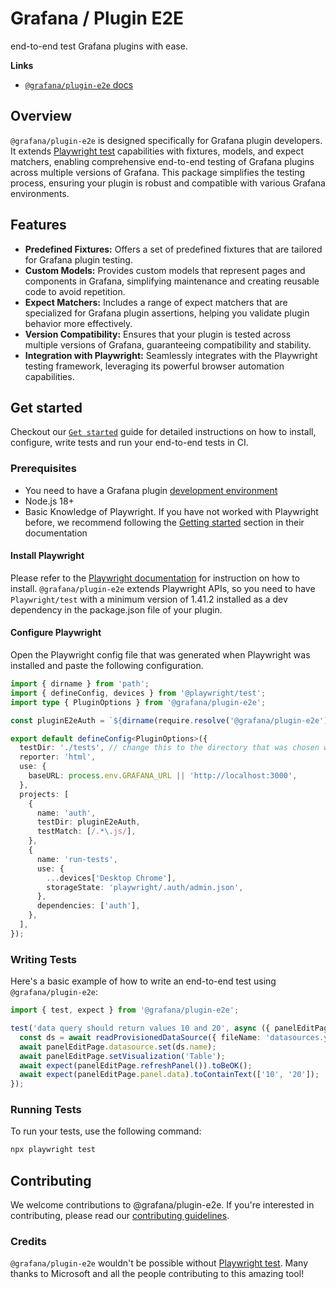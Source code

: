 # Grafana / Plugin E2E

end-to-end test Grafana plugins with ease.

**Links**

- [`@grafana/plugin-e2e` docs](https://grafana.com/developers/plugin-tools/e2e-test-a-plugin)

## Overview

`@grafana/plugin-e2e` is designed specifically for Grafana plugin developers. It extends [Playwright test](https://github.com/microsoft/playwright/) capabilities with fixtures, models, and expect matchers, enabling comprehensive end-to-end testing of Grafana plugins across multiple versions of Grafana. This package simplifies the testing process, ensuring your plugin is robust and compatible with various Grafana environments.

## Features

- **Predefined Fixtures:** Offers a set of predefined fixtures that are tailored for Grafana plugin testing.
- **Custom Models:** Provides custom models that represent pages and components in Grafana, simplifying maintenance and creating reusable code to avoid repetition.
- **Expect Matchers:** Includes a range of expect matchers that are specialized for Grafana plugin assertions, helping you validate plugin behavior more effectively.
- **Version Compatibility:** Ensures that your plugin is tested across multiple versions of Grafana, guaranteeing compatibility and stability.
- **Integration with Playwright:** Seamlessly integrates with the Playwright testing framework, leveraging its powerful browser automation capabilities.

## Get started

Checkout our [`Get started`](https://grafana.com/developers/plugin-tools/e2e-test-a-plugin/get-started) guide for detailed instructions on how to install, configure, write tests and run your end-to-end tests in CI.

### Prerequisites

- You need to have a Grafana plugin [development environment](https://grafana.com/developers/plugin-tools/get-started/set-up-development-environment)
- Node.js 18+
- Basic Knowledge of Playwright. If you have not worked with Playwright before, we recommend following the [Getting started](https://playwright.dev/docs/intro) section in their documentation

#### Install Playwright

Please refer to the [Playwright documentation](https://playwright.dev/docs/intro#installing-playwright) for instruction on how to install. `@grafana/plugin-e2e` extends Playwright APIs, so you need to have `Playwright/test` with a minimum version of 1.41.2 installed as a dev dependency in the package.json file of your plugin.

#### Configure Playwright

Open the Playwright config file that was generated when Playwright was installed and paste the following configuration.

```ts
import { dirname } from 'path';
import { defineConfig, devices } from '@playwright/test';
import type { PluginOptions } from '@grafana/plugin-e2e';

const pluginE2eAuth = `${dirname(require.resolve('@grafana/plugin-e2e'))}/auth`;

export default defineConfig<PluginOptions>({
  testDir: './tests', // change this to the directory that was chosen when installing Playwright
  reporter: 'html',
  use: {
    baseURL: process.env.GRAFANA_URL || 'http://localhost:3000',
  },
  projects: [
    {
      name: 'auth',
      testDir: pluginE2eAuth,
      testMatch: [/.*\.js/],
    },
    {
      name: 'run-tests',
      use: {
        ...devices['Desktop Chrome'],
        storageState: 'playwright/.auth/admin.json',
      },
      dependencies: ['auth'],
    },
  ],
});
```

### Writing Tests

Here's a basic example of how to write an end-to-end test using `@grafana/plugin-e2e`:

```ts
import { test, expect } from '@grafana/plugin-e2e';

test('data query should return values 10 and 20', async ({ panelEditPage, readProvisionedDataSource }) => {
  const ds = await readProvisionedDataSource({ fileName: 'datasources.yml' });
  await panelEditPage.datasource.set(ds.name);
  await panelEditPage.setVisualization('Table');
  await expect(panelEditPage.refreshPanel()).toBeOK();
  await expect(panelEditPage.panel.data).toContainText(['10', '20']);
});
```

### Running Tests

To run your tests, use the following command:

```bash
npx playwright test
```

## Contributing

We welcome contributions to @grafana/plugin-e2e. If you're interested in contributing, please read our [contributing guidelines](./CONTRIBUTING.md).

### Credits

`@grafana/plugin-e2e` wouldn't be possible without [Playwright test](https://playwright.dev/). Many thanks to Microsoft and all the people contributing to this amazing tool!
